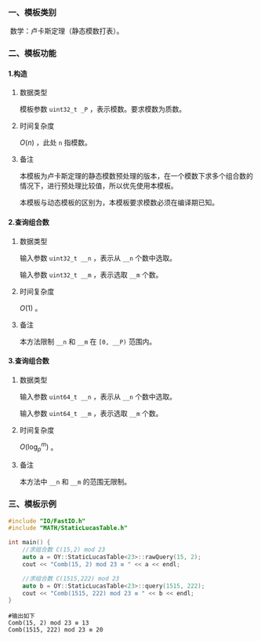 ### 一、模板类别

​	数学：卢卡斯定理（静态模数打表）。

### 二、模板功能

#### 1.构造

1. 数据类型

   模板参数 `uint32_t _P` ，表示模数。要求模数为质数。

2. 时间复杂度

   $O(n)$ ，此处 `n` 指模数。
   
3. 备注

   本模板为卢卡斯定理的静态模数预处理的版本，在一个模数下求多个组合数的情况下，进行预处理比较值，所以优先使用本模板。

   本模板与动态模板的区别为，本模板要求模数必须在编译期已知。

#### 2.查询组合数

1. 数据类型

   输入参数 `uint32_t __n` ，表示从 `__n` 个数中选取。

   输入参数 `uint32_t __m` ，表示选取 `__m` 个数。

2. 时间复杂度

   $O(1)$ 。

3. 备注

   本方法限制 `__n` 和 `__m` 在 `[0, __P)` 范围内。

#### 3.查询组合数

1. 数据类型

   输入参数 `uint64_t __n` ，表示从 `__n` 个数中选取。

   输入参数 `uint64_t __m` ，表示选取 `__m` 个数。

2. 时间复杂度

   $O(\log_p^m)$ 。

3. 备注

   本方法中 `__n` 和 `__m` 的范围无限制。

### 三、模板示例

```c++
#include "IO/FastIO.h"
#include "MATH/StaticLucasTable.h"

int main() {
    //求组合数 C(15,2) mod 23
    auto a = OY::StaticLucasTable<23>::rawQuery(15, 2);
    cout << "Comb(15, 2) mod 23 ≡ " << a << endl;

    //求组合数 C(1515,222) mod 23
    auto b = OY::StaticLucasTable<23>::query(1515, 222);
    cout << "Comb(1515, 222) mod 23 ≡ " << b << endl;
}
```

```
#输出如下
Comb(15, 2) mod 23 ≡ 13
Comb(1515, 222) mod 23 ≡ 20

```

